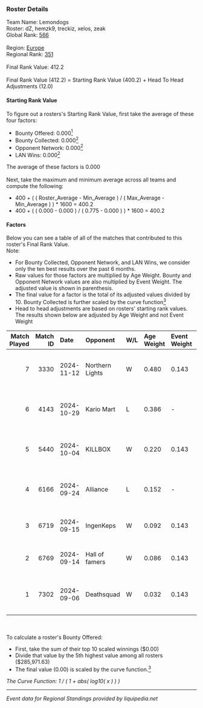### Roster Details<br />
Team Name: Lemondogs<br />
Roster: dZ, hemzk9, treckiz, xelos, zeak<br />
Global Rank: [566](../../standings_global_2025_02_28.md)<br />
<br />
Region: [Europe]( ../../standings_europe_2025_02_28.md)<br />
Regional Rank: [351]( ../../standings_europe_2025_02_28.md)<br />
<br />
Final Rank Value:  412.2<br />
<br />
Final Rank Value (412.2) = Starting Rank Value (400.2) + Head To Head Adjustments (12.0)<br />

#### Starting Rank Value<br />
To figure out a rosters's Starting Rank Value, first take the average of these four factors:<br />
- Bounty Offered: 0.000[<sup>1</sup>](#table2)
- Bounty Collected: 0.000[<sup>2</sup>](#table1)
- Opponent Network: 0.000[<sup>2</sup>](#table1)
- LAN Wins: 0.000[<sup>2</sup>](#table1)

The average of these factors is 0.000<br />
<br />
Next, take the maximum and minimum average across all teams and compute the following:<br />
- 400 + ( ( Roster_Average - Min_Average ) / ( Max_Average - Min_Average ) ) * 1600 = 400.2
- 400 + ( ( 0.000 - 0.000 ) / ( 0.775 - 0.000 ) ) * 1600 = 400.2


#### Factors<br />
Below you can see a table of all of the matches that contributed to this roster's Final Rank Value.<br />
Note:<br />

- For Bounty Collected, Opponent Network, and LAN Wins, we consider only the ten best results over the past 6 months.
- Raw values for those factors are multiplied by Age Weight. Bounty and Opponent Network values are also multiplied by Event Weight. The adjusted value is shown in parenthesis.
- The final value for a factor is the total of its adjusted values divided by 10. Bounty Collected is further scaled by the curve function[<sup>3</sup>](#curveFunction)
- Head to head adjustments are based on rosters' starting rank values. The results shown below are adjusted by Age Weight and not Event Weight
<span id="table1"></span><br />


| Match Played | Match ID | Date       | Opponent        | W/L | Age Weight | Event Weight | Bounty Collected | Opponent Network | LAN Wins  | H2H Adj. | Roster                           |
| -: | -: | :- | :- | :- | :- | :- | :- | :- | :- | -: | :- |
|            7 |     3330 | 2024-11-12 | Northern Lights | W   | 0.480      | 0.143        | 0.000 (0.000)    | 0.042 (0.003)    | 0 (0.000) |     7.43 | dZ, hemzk9, treckiz, xelos, zeak |
|            6 |     4143 | 2024-10-29 | Kario Mart      | L   | 0.386      | -            | -                | -                | -         |    -2.62 | dZ, hemzk9, treckiz, xelos, zeak |
|            5 |     5440 | 2024-10-04 | KILLBOX         | W   | 0.220      | 0.143        | 0.000 (0.000)    | 0.022 (0.001)    | 0 (0.000) |     4.11 | dZ, hemzk9, treckiz, xelos, zeak |
|            4 |     6166 | 2024-09-24 | Alliance        | L   | 0.152      | -            | -                | -                | -         |    -0.23 | dZ, hemzk9, treckiz, xelos, zeak |
|            3 |     6719 | 2024-09-15 | IngenKeps       | W   | 0.092      | 0.143        | 0.000 (0.000)    | 0.004 (0.000)    | 0 (0.000) |     1.45 | dZ, otto, toshas, treckiz, zeak  |
|            2 |     6769 | 2024-09-14 | Hall of famers  | W   | 0.086      | 0.143        | 0.000 (0.000)    | 0.000 (0.000)    | 0 (0.000) |     1.35 | dZ, otto, toshas, treckiz, zeak  |
|            1 |     7302 | 2024-09-06 | Deathsquad      | W   | 0.032      | 0.143        | 0.000 (0.000)    | 0.013 (0.000)    | 0 (0.000) |     0.51 | dZ, hemzk9, treckiz, xelos, zeak |

<br />
<span id="table2"></span><br />
To calculate a roster's Bounty Offered:<br />

- First, take the sum of their top 10 scaled winnings ($0.00)
- Divide that value by the 5th highest value among all rosters ($285,971.63)
- The final value (0.00) is scaled by the curve function.[<sup>3</sup>](#curveFunction)

<span id="curveFunction"></span>_The Curve Function: 1 / ( 1 + abs( log10( x ) ) )_<br />

---
_Event data for Regional Standings provided by liquipedia.net_<br />
